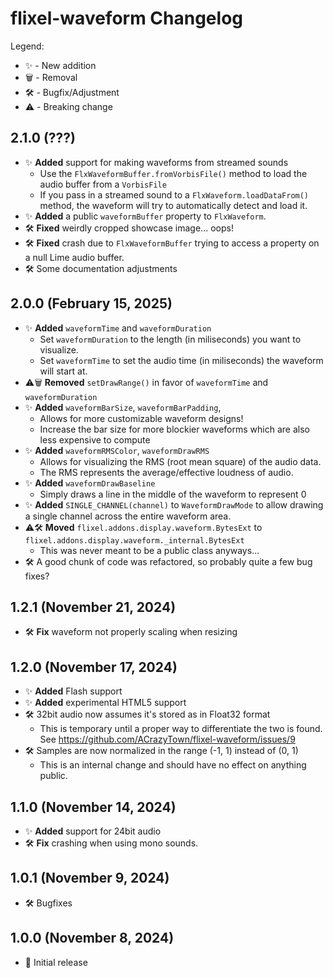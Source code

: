 # flixel-waveform Changelog

Legend:
- ✨ - New addition
- 🗑️ - Removal
- 🛠️ - Bugfix/Adjustment
- ⚠️ - Breaking change

## 2.1.0 (???)
- ✨ **Added** support for making waveforms from streamed sounds
    - Use the `FlxWaveformBuffer.fromVorbisFile()` method to load the audio buffer from a `VorbisFile`
    - If you pass in a streamed sound to a `FlxWaveform.loadDataFrom()` method, the waveform will try to automatically detect and load it.
- ✨ **Added** a public `waveformBuffer` property to `FlxWaveform`.
- 🛠️ **Fixed** weirdly cropped showcase image... oops!
- 🛠️ **Fixed** crash due to `FlxWaveformBuffer` trying to access a property on a null Lime audio buffer.
- 🛠️ Some documentation adjustments

## 2.0.0 (February 15, 2025)
- ✨ **Added** `waveformTime` and `waveformDuration`
    - Set `waveformDuration` to the length (in miliseconds) you want to visualize.
    - Set `waveformTime` to set the audio time (in miliseconds) the waveform will start at.
- ⚠️🗑️ **Removed** `setDrawRange()` in favor of `waveformTime` and `waveformDuration`
- ✨ **Added** `waveformBarSize`, `waveformBarPadding`,
    - Allows for more customizable waveform designs!
    - Increase the bar size for more blockier waveforms which are also less expensive to compute
- ✨ **Added** `waveformRMSColor`, `waveformDrawRMS`
    - Allows for visualizing the RMS (root mean square) of the audio data.
    - The RMS represents the average/effective loudness of audio.
- ✨ **Added** `waveformDrawBaseline`
    - Simply draws a line in the middle of the waveform to represent 0
- ✨ **Added** `SINGLE_CHANNEL(channel)` to `WaveformDrawMode` to allow drawing a single channel across the entire waveform area.
- ⚠️🛠️ **Moved** `flixel.addons.display.waveform.BytesExt` to `flixel.addons.display.waveform._internal.BytesExt`
    - This was never meant to be a public class anyways...
- 🛠️ A good chunk of code was refactored, so probably quite a few bug fixes?

## 1.2.1 (November 21, 2024)
- 🛠️ **Fix** waveform not properly scaling when resizing

## 1.2.0 (November 17, 2024)
- ✨ **Added** Flash support
- ✨ **Added** experimental HTML5 support
- 🛠️ 32bit audio now assumes it's stored as in Float32 format
    - This is temporary until a proper way to differentiate the two is found. See https://github.com/ACrazyTown/flixel-waveform/issues/9
- 🛠️ Samples are now normalized in the range (-1, 1) instead of (0, 1)
    - This is an internal change and should have no effect on anything public.

## 1.1.0 (November 14, 2024)
- ✨ **Added** support for 24bit audio
- 🛠️ **Fix** crashing when using mono sounds.

## 1.0.1 (November 9, 2024)
- 🛠️ Bugfixes

## 1.0.0 (November 8, 2024)
- 🎉 Initial release
